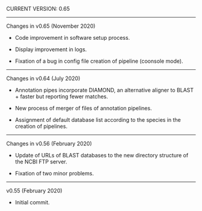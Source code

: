 CURRENT VERSION: 0.65

********************************************************************************

Changes in v0.65 (November 2020)

* Code improvement in software setup process.

* Display improvement in logs.

* Fixation of a bug in config file creation of pipeline (coonsole mode).

********************************************************************************

Changes in v0.64 (July 2020)

* Annotation pipes incorporate DIAMOND, an alternative aligner to BLAST + faster but
reporting fewer matches.

* New process of merger of files of annotation pipelines.

* Assignment of default database list according to the species in the creation of pipelines.

********************************************************************************

Changes in v0.56 (February 2020)

* Update of URLs of BLAST databases to the new directory structure of the NCBI FTP server.

* Fixation of two minor problems.

********************************************************************************

v0.55 (February 2020)

* Initial commit.
